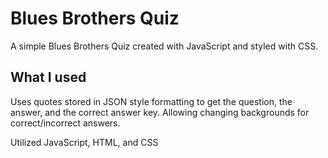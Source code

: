 # Blues Brothers Quiz

A simple Blues Brothers Quiz created with JavaScript and styled with CSS. 

## What I used 
Uses quotes stored in JSON style formatting to get the question, the answer, and the correct answer key. 
Allowing changing backgrounds for correct/incorrect answers.

Utilized JavaScript, HTML, and CSS 
